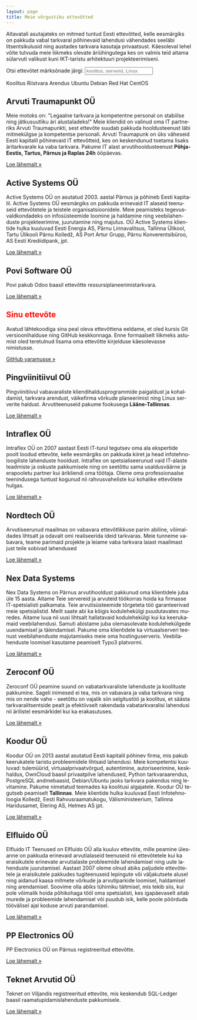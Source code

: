 ```yaml
---
layout: page
title: Meie võrgustiku ettevõtted
---
```


<p>
Altavatali asutajateks on mitmed tuntud Eesti ettevõtted, kelle eesmärgiks
on pakkuda vabal tarkvaral põhinevaid lahendusi vähendades seeläbi
litsentsikulusid ning austades tarkvara kasutaja privaatsust.
Käesoleval lehel võite tutvuda meie liikmeks olevate äriühingutega
kes on valmis teid aitama sülarvuti valikust kuni IKT-taristu 
arhitektuuri projekteerimiseni.
</p>

<p>
Otsi ettevõtet märksõnade järgi: <input id="search" type="search" onSearch="filter();" placeholder="koolitus, serverid, Linux"/>
</p>

<p>
<a class="btn btn-default" onClick="$('#search').val('kooli').trigger('search');" role="button">Koolitus</a>
<a class="btn btn-default" onClick="$('#search').val('riist').trigger('search');" role="button">Riistvara</a>
<a class="btn btn-default" onClick="$('#search').val('arendus').trigger('search');" role="button">Arendus</a>
<a class="btn btn-default" onClick="$('#search').val('ubuntu').trigger('search');" role="button">Ubuntu</a>
<a class="btn btn-default" onClick="$('#search').val('debian').trigger('search');" role="button">Debian</a>
<a class="btn btn-default" onClick="$('#search').val('red hat').trigger('search');" role="button">Red Hat</a>
<a class="btn btn-default" onClick="$('#search').val('centos').trigger('search');" role="button">CentOS</a>
</p>

<script type="text/javascript">
function filter() {
    var query = $("#search").val().toLowerCase();
    $(".col-md-6").each(function(i,e) {
        var fragment = $(e).html().replace("&shy;", "").toLowerCase();

        if (fragment.indexOf(query) >= 0) {
            $(e).css("opacity", "");
        } else {
            $(e).css("opacity", "0.1");
        }
    });
}
</script>


<div class="row" lang="et">
    <div class="col-md-6" id="atrauma">
        <h2>Arvuti Traumapunkt OÜ</h2>
        <p>Meie motoks on: "Legaalne tark&shy;vara ja kompetentne personal on
        stabiilse ning jätku&shy;suutliku äri alus&shy;taladeks!" Meie kliendid on valinud
        oma IT partneriks Arvuti Traumapunkti, sest ettevõte suudab pakkuda hooldus&shy;teenust
        läbi mitme&shy;külgse ja kompetentse personali. Arvuti Traumapunk on üks väheseid
        Eesti kapitalil põhinevaid IT ette&shy;võtteid, kes on keskendunud toetama
        lisaks äri&shy;tark&shy;varale ka vaba tark&shy;vara.
        Pakume IT alast arvutihooldusteenust <b>Põhja-Eestis, Tartus, Pärnus ja
        Raplas 24h</b> ööpäevas.
        </p>
        <a class="btn btn-default" href="http://www.atrauma.ee/" role="button">Loe lähemalt &raquo;</a>
    </div>
    <div class="col-md-6" id="active">
        <h2>Active Systems OÜ</h2>
        <p data-keywords="red hat|opennode">Active Systems OÜ on asutatud 2003. aastal Pärnus ja põhineb Eesti
        kapitalil. Active Systems OÜ eesmärgiks on pakkuda erinevaid IT alaseid
        teenuseid ette&shy;võtetele ja teistele orga&shy;nisa&shy;tsiooni&shy;dele.
        Meie peamisteks tegevus&shy;vald&shy;kondadeks on info&shy;süsteemide loomine ja
        haldamine ning veebi&shy;lahenduste projek&shy;teerimine, juurutamine ning majutus.
        OÜ Active Systems klientide hulka kuuluvad Eesti Energia AS, Pärnu Linnavalitsus, Tallinna Ülikool, Tartu Ülikooli Pärnu Kolledž, AS Port Artur Grupp, Pärnu Konverentsibüroo, AS Eesti Krediidipank, jpt.
        </p>
        <a class="btn btn-default" href="http://www.active.ee/" role="button">Loe lähemalt &raquo;</a>
    </div>
</div>


<div class="row" lang="et">
    <div class="col-md-6" id="povi">
        <h2>Povi Software OÜ</h2>
        <p>Povi pakub Odoo baasil ettevõtte ressursiplaneerimistarkvara.</p>
        <a class="btn btn-default" href="http://www.povi.ee/" role="button">Loe lähemalt &raquo;</a>
    </div>
    <div class="col-md-6">
        <h2 style="color:red;">Sinu ettevõte</h2>
        <p>
        Avatud lähtekoodiga sina peal oleva ettevõttena eeldame, et oled
        kursis Git versioonihalduse ning GitHub keskkonnaga.
        Enne formaalselt liikmeks astumist oled teretulnud lisama oma ettevõtte
        kirjelduse käesolevasse nimistusse.
        </p>
        <a class="btn btn-default" href="https://github.com/alvatal/alvatal.github.io/blob/master/business.md" role="button">GitHub varamusse &raquo;</a>
    </div>
    

</div>


<div class="row" lang="et">
    <div class="col-md-6" id="pingviinitiivul">
        <h2>Pingviinitiivul OÜ</h2>
        <p>Pingviinitiivul vabavaraliste kliendihaldusprogrammide
        paigaldust ja kohaldamist, tarkvara arendust, väikefirma võrkude
        planeerimist ning Linux serverite haldust.
        Arvutiteenuseid pakume fookusega <b>Lääne-Tallinnas</b>.
        </p>
        <a class="btn btn-default" href="http://www.pingviinitiivul.ee/" role="button">Loe lähemalt &raquo;</a>
    </div>
    <div class="col-md-6" id="intraflex">
        <h2>Intraflex OÜ</h2>
        <p>
        Intraflex OÜ on 2007 aastast Eesti IT-turul tegutsev oma ala ekspertide
        poolt loodud ettevõte, kelle eesmärgiks on pakkuda kiiret ja head
        infotehnoloogiliste lahenduste hooldust. Intraflex on spetsialiseerunud
        vaid IT-alaste teadmiste ja oskuste pakkumisele ning on seetõttu sama
        usaldusväärne ja erapooletu partner kui ärikliendi oma töötaja.
        Oleme oma professionaalse teenindusega tuntust kogunud nii
        rahvusvaheliste kui kohalike ettevõtete hulgas.
        </p>
        <a class="btn btn-default" href="http://www.intraflex.eu/" role="button">Loe lähemalt &raquo;</a>
    </div>
</div>

<div class="row" lang="et">
    <div class="col-md-6" id="nordtech">
        <h2>Nordtech OÜ</h2>
        <p>
        Arvutiseerunud maailmas on vabavara ettevõtlikkuse parim abiline,
        võimaldades lihtsalt ja odavalt omi realiseerida ideid tarkvaras. 
        Meie tunneme vabavara, teame parimaid projekte ja leiame vaba tarkvara
        laiast maailmast just teile sobivad lahendused
        </p>
        <a class="btn btn-default" href="http://www.nordtech.ee/" role="button">Loe lähemalt &raquo;</a>
    </div>
    <div class="col-md-6" id="nex">
        <h2>Nex Data Systems</h2>
        <p>
        Nex Data Systems on Pärnus arvutihooldust pakkunud oma klientidele juba
        üle 15 aasta. Aitame Teie servereid ja arvuteid töökorras hoida ka
        firmasse IT-spetsialisti palkamata. Teie arvutisüsteemide tõrgeteta
        töö garanteerivad meie spetsialistid. 
        Meilt saate abi ka kõigis kodulehekülgi puudutavates muredes.
        Aitame luua nii uusi  lihtsalt hallatavaid kodulehekülgi kui ka
        keerukamaid veebilahendusi. Samuti abistame juba olemasolevate
        kodulehekülgede uuendamisel ja täiendamisel.
        Pakume oma klientidele ka virtuaalserveri teenust veebilahenduste
        majutamiseks meie oma hostinguserveris.
        Veebilahenduste loomisel kasutame peamiselt Typo3 platvormi.
        </p>
        <a class="btn btn-default" href="http://www.nex.ee/" role="button">Loe lähemalt &raquo;</a>
    </div>  
</div>

<div class="row" lang="et">
    <div class="col-md-6" id="zeroconf">
        <h2>Zeroconf OÜ</h2>
        <p>
        Zeroconf OÜ peamine suund on vabatarkvaraliste lahenduste ja
        koolituste pakkumine. Sageli inimesed ei tea, mis on vabavara ja
        vaba tarkvara ning mis on nende vahe - seetõttu on vajalik siin
        selgitustöö ja koolitus, et säästa tarkvaralitsentside pealt ja
        efektiivselt rakendada vabatarkvaralisi lahendusi nii ärilistel
        eesmärkidel kui ka erakasutuses.
        </p>
        <a class="btn btn-default" href="http://www.zeroconf.ee/" role="button">Loe lähemalt &raquo;</a>
    </div>
    <div class="col-md-6" id="koodur">
        <h2>Koodur OÜ</h2>
        <p>
        Koodur OÜ on 2013 aastal asutatud Eesti kapitalil põhinev firma, mis 
        pakub keerukatele taristu probleemidele lihtsaid lahendusi.
        Meie kompetentsi kuuluvad:  tule&shy;müürid, virtuaal&shy;privaat&shy;võrgud,
        autenti&shy;mine, autori&shy;seerimine, kesk&shy;haldus,
        OwnCloud baasil privaatpilve lahendused,
        Python tarkvaraarendus, PostgreSQL andmebaasid, Debian/Ubuntu jaoks
        tarkvara pakendus ning levitamine.
        Pakume nimetatud teemades ka koolitusi algajatele.
        Koodur OÜ tegutseb peamiselt <b>Tallinnas</b>.
        Meie klientide hulka kuuluvad
        Eesti Info&shy;tehno&shy;loogia Kolledž,
        Eesti Rahvus&shy;raamatu&shy;kogu,
        Välis&shy;ministeerium,
        Tallinna Haridus&shy;amet,
        Elering AS, Helmes AS jpt.
        </p>
        <a class="btn btn-default" href="http://www.koodur.com/" role="button">Loe lähemalt &raquo;</a>
    </div>
</div>


<div class="row" lang="et">
    <div class="col-md-6" id="teknet">
        <h2>Elfluido OÜ</h2>
        <p>
        Elfluido IT Teenused on Elfluido OÜ alla kuuluv ettevõte, mille
        peamine ülesanne on pakkuda erinevaid arvutialaseid teenuseid nii
        ettevõtetele kui ka eraisikutele erinevate arvutialaste probleemide
        lahendamisel ning uute lahenduste juurutamisel.
        Aastast 2007 oleme olnud abiks paljudele ettevõtetele ja eraisikutele
        pakkudes tugiteenuseid lepingute või väljakutsete alusel ning aidanud 
        kaasa mitmete võrkude ja arvutiparkide loomisel, haldamisel ning arendamisel.
        Soovime olla abiks
        tühimiku täitmisel, mis tekib siis, kui pole võimalik hoida põhikohaga
        tööl oma spetsialisti, kes igapäevaselt aitab murede ja probleemide
        lahendamisel või puudub isik, kelle poole pöörduda töövälisel ajal
        koduse arvuti parandamisel.
        </p>
        <a class="btn btn-default" href="http://it.elfluido.ee/" role="button">Loe lähemalt &raquo;</a>
    </div>
    <div class="col-md-6" id="ppnet">
        <h2>PP Electronics OÜ</h2>
        <p>
        PP Electronics OÜ on Pärnus registreeritud ettevõtte.
        </p>
        <a class="btn btn-default" href="http://www.ppnet.ee/" role="button">Loe lähemalt &raquo;</a>
    </div>

</div>

<div class="row" lang="et">
    <div class="col-md-6" id="teknet">
        <h2>Teknet Arvutid OÜ</h2>
        <p>
        Teknet on Viljandis registreeritud ettevõte, mis keskendub
        SQL-Ledger baasil raamatupidamislahenduste pakkumisele.
        </p>
        <a class="btn btn-default" href="http://www.teknet.ee/" role="button">Loe lähemalt &raquo;</a>
    </div>


</div>







